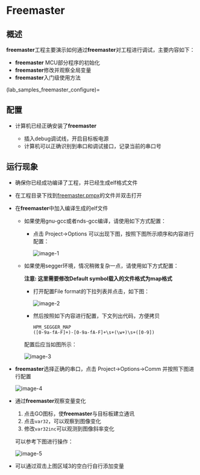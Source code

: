 # Freemaster
## 概述

**freemaster**工程主要演示如何通过**freemaster**对工程进行调试，主要内容如下：

- **freemaster** MCU部分程序的初始化
- **freemaster**修改并观察全局变量
- **freemaster**入门级使用方法

(lab_samples_freemaster_configure)=
## 配置

- 计算机已经正确安装了**freemaster**

  - 插入debug调试线，开启目标板电源
  - 计算机可以正确识别到串口和调试接口，记录当前的串口号

## 运行现象

- 确保你已经成功编译了工程，并已经生成elf格式文件
- 在工程目录下找到[freemaster.pmpx](./freemaster.pmpx)的文件并双击打开
- 在**freemaster**中加入编译生成的elf文件

  - 如果使用gnu-gcc或者nds-gcc编译，请使用如下方式配置：

    - 点击 Project->Options 可以出现下图，按照下图所示顺序和内容进行配置：

      ![image-1](../../doc/images/samples/freemaster_load_elf.jpg "image-1")

  - 如果使用segger环境，情况稍微复杂一点，请使用如下方式配置：

    **注意: 这里需要修改Default symbol载入的文件格式为map格式**
    - 打开配置File format的下拉列表并点击，如下图：

      ![image-2](../../doc/images/samples/freemaster_cfg_map_1.jpg "image-2")

    - 然后按照如下内容进行配置，下文列出代码，方便拷贝

  	  ```
  	  HPM_SEGGER_MAP
  	  ([0-9a-fA-F]+)-[0-9a-fA-F]+\s+(\w+)\s+([0-9])
  	  ```
  	配置后应当如图所示：

  	  ![image-3](../../doc/images/samples/freemaster_cfg_map_2.jpg "image-3")

- **freemaster**选择正确的串口，点击 Project->Options->Comm 并按照下图进行配置

  ![image-4](../../doc/images/samples/freemaster_cfg_com.jpg "image-4")

- 通过**freemaster**观察变量变化

  1. 点击GO图标，使**freemaster**与目标板建立通讯
  2. 点击`var32`，可以观察到图像变化
  3. 修改`var32inc`可以观测到图像斜率变化

  可以参考下图进行操作：

  ![image-5](../../doc/images/samples/freemaster_demo_run.png "image-5")

- 可以通过双击上图区域3的空白行自行添加变量